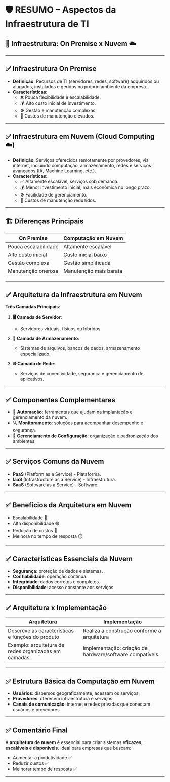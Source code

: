 # &#x1F6E1;&#xFE0F; RESUMO – Aspectos da Infraestrutura de TI

## 🏢 Infraestrutura: On Premise x Nuvem ☁️

---

## ✅ Infraestrutura On Premise
- **Definição**: Recursos de TI (servidores, redes, software) adquiridos ou alugados, instalados e geridos no próprio ambiente da empresa.
- **Características**:
  - ❌ Pouca flexibilidade e escalabilidade.
  - 💰 Alto custo inicial de investimento.
  - ⚙️ Gestão e manutenção complexas.
  - &#x1F527; Custos de manutenção elevados.

---

## ✅ Infraestrutura em Nuvem (Cloud Computing ☁️)
- **Definição**: Serviços oferecidos remotamente por provedores, via internet, incluindo computação, armazenamento, redes e serviços avançados (IA, Machine Learning, etc.).
- **Características**:
  - ✅ Altamente escalável, serviços sob demanda.
  - 💰 Menor investimento inicial, mais econômica no longo prazo.
  - ⚙️ Facilidade de gerenciamento.
  - &#x1F527; Custos de manutenção reduzidos.

---

## 🏗️ Diferenças Principais

| On Premise                      | Computação em Nuvem                   |
|----------------------------------|---------------------------------------|
| Pouca escalabilidade            | Altamente escalável                   |
| Alto custo inicial              | Custo inicial baixo                   |
| Gestão complexa                 | Gestão simplificada                   |
| Manutenção onerosa              | Manutenção mais barata                |

---

## ✅ Arquitetura da Infraestrutura em Nuvem

**Três Camadas Principais**:

1. **&#x1F5A5;&#xFE0F; Camada de Servidor**:
   - Servidores virtuais, físicos ou híbridos.

2. **&#x1F4BE; Camada de Armazenamento**:
   - Sistemas de arquivos, bancos de dados, armazenamento especializado.

3. **&#x1F310; Camada de Rede**:
   - Serviços de conectividade, segurança e gerenciamento de aplicativos.

---

## ✅ Componentes Complementares

- &#x1F916; **Automação**: ferramentas que ajudam na implantação e gerenciamento da nuvem.
- &#x1F50D; **Monitoramento**: soluções para acompanhar desempenho e segurança.
- &#x1F527; **Gerenciamento de Configuração**: organização e padronização dos ambientes.

---

## ✅ Serviços Comuns da Nuvem

- **PaaS** (Platform as a Service) - Plataforma.
- **IaaS** (Infrastructure as a Service) - Infraestrutura.
- **SaaS** (Software as a Service) - Software.

---

## ✅ Benefícios da Arquitetura em Nuvem
- Escalabilidade &#x1F680;
- Alta disponibilidade &#x1F7E2;
- Redução de custos &#x1F4B8;
- Melhora no tempo de resposta &#x23F1;&#xFE0F;

---

## ✅ Características Essenciais da Nuvem

- **Segurança**: proteção de dados e sistemas.
- **Confiabilidade**: operação contínua.
- **Integridade**: dados corretos e completos.
- **Disponibilidade**: acesso constante aos serviços.

---

## ✅ Arquitetura x Implementação

| Arquitetura                                  | Implementação                          |
|-----------------------------------------------|----------------------------------------|
| Descreve as características e funções do produto | Realiza a construção conforme a arquitetura |
| Exemplo: arquitetura de redes organizadas em camadas | Implementação: criação de hardware/software compatíveis |

---

## ✅ Estrutura Básica da Computação em Nuvem

- **Usuários**: dispersos geograficamente, acessam os serviços.
- **Provedores**: oferecem infraestrutura e serviços.
- **Canais de comunicação**: internet e redes privadas que conectam usuários e provedores.

---

## ✅ Comentário Final

A **arquitetura de nuvem** é essencial para criar sistemas **eficazes, escaláveis e disponíveis**. Ideal para empresas que buscam:
- Aumentar a produtividade ✅
- Reduzir custos ✅
- Melhorar tempo de resposta ✅

---

